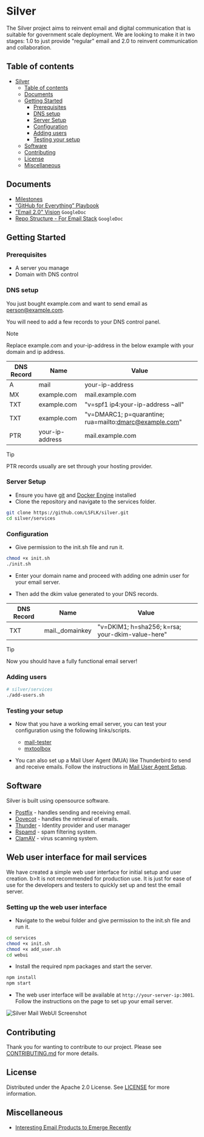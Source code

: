 # Silver
The Silver project aims to reinvent email and digital communication that is suitable for government scale deployment. We are looking to make it in two stages: 1.0 to just provide "regular" email and 2.0 to reinvent communication and collaboration.

## Table of contents
- [Silver](#silver)
  - [Table of contents](#table-of-contents)
  - [Documents](#documents)
  - [Getting Started](#getting-started)
    - [Prerequisites](#prerequisites)
    - [DNS setup](#dns-setup)
    - [Server Setup](#server-setup)
    - [Configuration](#configuration)
    - [Adding users](#adding-users)
    - [Testing your setup](#testing-your-setup)
  - [Software](#software)
  - [Contributing](#contributing)
  - [License](#license)
  - [Miscellaneous](#miscellaneous)

## Documents
- [Milestones](docs/Milestones-M1.md)
- [“GitHub for Everything” Playbook](docs/GitHub-For-Everything.md)
- ["Email 2.0" Vision](https://docs.google.com/document/d/1UhHqHrKbZYFzUngQCGakBcmqluxVOoHgMthrG8ySJ88/) `GoogleDoc`
- [Repo Structure - For Email Stack](https://docs.google.com/document/d/1iRFtq-M2M4U8a_87zbNJb7XHrJsIFGZJKfUYu1rlUHY) `GoogleDoc`

## Getting Started
### Prerequisites
- A server you manage
- Domain with DNS control

### DNS setup
You just bought <a>example.com</a> and want to send email as person@example.com.

You will need to add a few records to your DNS control panel.

> [!Note]
> Replace example.com and your-ip-address in the below example with your domain and ip address.

| DNS Record | Name | Value |
|----------|----------|----------|
| A   | mail  | your-ip-address |
| MX   |  example.com  | mail.example.com   |
| TXT   | example.com  | "v=spf1 ip4:your-ip-address ~all"|
| TXT  | example.com  | "v=DMARC1; p=quarantine; rua=mailto:dmarc@example.com"  |
| PTR   | your-ip-address | mail.example.com |

> [!Tip]
> PTR records usually are set through your hosting provider. 

### Server Setup
- Ensure you have [git](https://git-scm.com/downloads/linux) and [Docker Engine](https://docs.docker.com/engine/install/) installed
-  Clone the repository and navigate to the services folder.

```bash
git clone https://github.com/LSFLK/silver.git
cd silver/services
```

### Configuration
- Give permission to the init.sh file and run it.

```bash
chmod +x init.sh
./init.sh
```

- Enter your domain name and proceed with adding one admin user for your email server.

- Then add the dkim value generated to your DNS records.

| DNS Record | Name | Value |
|----------|----------|----------|
| TXT   | mail._domainkey | "v=DKIM1; h=sha256; k=rsa; your-dkim-value-here" |


> [!Tip]
>  Now you should have a fully functional email server!

### Adding users

```bash
# silver/services
./add-users.sh
```

### Testing your setup
- Now that you have a working email server, you can test your configuration using the following links/scripts.

  - [mail-tester](https://www.mail-tester.com/)
  - [mxtoolbox](https://mxtoolbox.com/SuperTool.aspx)

- You can also set up a Mail User Agent (MUA) like Thunderbird to send and receive emails. Follow the instructions in [Mail User Agent Setup](docs/Mail-User-Agent-Setup.md).

## Software

Silver is built using opensource software. 

- [Postfix](https://www.postfix.org/) - handles sending and receiving email.
- [Dovecot](https://doc.dovecot.org/2.3/) - handles the retrieval of emails.
- [Thunder](https://github.com/asgardeo/thunder) - Identity provider and user manager
- [Rspamd](https://rspamd.com/) - spam filtering system.
- [ClamAV](https://docs.clamav.net/Introduction.html) -  virus scanning system.

## Web user interface for mail services
We have created a simple web user interface for initial setup and user creation. b>It is not recommended for production use. It is just for ease of use for the developers and testers to quickly set up and test the email server.

### Setting up the web user interface
- Navigate to the webui folder and give permission to the init.sh file and run it.
```bash
cd services
chmod +x init.sh
chmod +x add_user.sh
cd webui
```
- Install the required npm packages and start the server.
```bash
npm install
npm start
```
- The web user interface will be available at `http://your-server-ip:3001`. Follow the instructions on the page to set up your email server.

![Silver Mail WebUI Screenshot](docs/images/webui-screenshot.png)

## Contributing

Thank you for wanting to contribute to our project. Please see [CONTRIBUTING.md](https://github.com/LSFLK/silver/blob/main/docs/CONTRIBUTING.md) for more details.

## License 

Distributed under the Apache 2.0 License. See [LICENSE](https://github.com/LSFLK/silver/blob/main/LICENSE) for more information.

## Miscellaneous

- [Interesting Email Products to Emerge Recently](docs/New-Email-Products.md)
